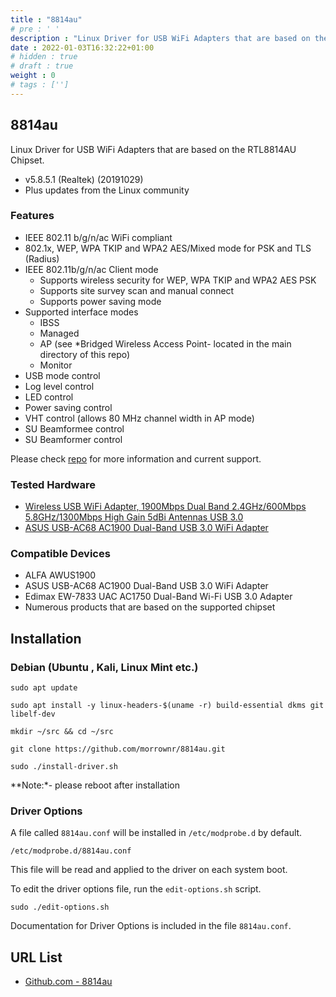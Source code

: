 ```yaml
---
title : "8814au"
# pre : ' '
description : "Linux Driver for USB WiFi Adapters that are based on the RTL8814AU Chipset."
date : 2022-01-03T16:32:22+01:00
# hidden : true
# draft : true
weight : 0
# tags : ['']
---
```


## 8814au

Linux Driver for USB WiFi Adapters that are based on the RTL8814AU Chipset.

- v5.8.5.1 (Realtek) (20191029)
- Plus updates from the Linux community

### Features

- IEEE 802.11 b/g/n/ac WiFi compliant
- 802.1x, WEP, WPA TKIP and WPA2 AES/Mixed mode for PSK and TLS (Radius)
- IEEE 802.11b/g/n/ac Client mode
  - Supports wireless security for WEP, WPA TKIP and WPA2 AES PSK
  - Supports site survey scan and manual connect
  - Supports power saving mode
- Supported interface modes
  - IBSS
  - Managed
  - AP (see *Bridged Wireless Access Point- located in the main directory of this repo)
  - Monitor
- USB mode control
- Log level control
- LED control
- Power saving control
- VHT control (allows 80 MHz channel width in AP mode)
- SU Beamformee control
- SU Beamformer control

Please check [repo](https://github.com/morrownr/8814au) for more information and current support.

### Tested Hardware

- [Wireless USB WiFi Adapter, 1900Mbps Dual Band 2.4GHz/600Mbps 5.8GHz/1300Mbps High Gain 5dBi Antennas USB 3.0](https://www.amazon.com/gp/product/B07VCKN83P)
- [ASUS USB-AC68 AC1900 Dual-Band USB 3.0 WiFi Adapter](https://www.amazon.com/dp/B01I7QFR10)

### Compatible Devices

- ALFA AWUS1900
- ASUS USB-AC68 AC1900 Dual-Band USB 3.0 WiFi Adapter
- Edimax EW-7833 UAC AC1750 Dual-Band Wi-Fi USB 3.0 Adapter
- Numerous products that are based on the supported chipset

## Installation

### Debian (Ubuntu , Kali, Linux Mint etc.)

```plain
sudo apt update
```

```plain
sudo apt install -y linux-headers-$(uname -r) build-essential dkms git libelf-dev
```

```plain
mkdir ~/src && cd ~/src
```

```plain
git clone https://github.com/morrownr/8814au.git
```

```plain
sudo ./install-driver.sh
```

**Note:*- please reboot after installation

### Driver Options

A file called `8814au.conf` will be installed in `/etc/modprobe.d` by default.

`/etc/modprobe.d/8814au.conf`

This file will be read and applied to the driver on each system boot.

To edit the driver options file, run the `edit-options.sh` script.

```plain
sudo ./edit-options.sh
```

Documentation for Driver Options is included in the file `8814au.conf`.

## URL List

- [Github.com - 8814au](https://github.com/morrownr/8814au)
